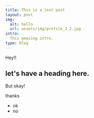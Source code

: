 ```yaml
---
title: This is a test post
layout: post
img:
  alt: hello
  url: assets/img/profile_3_2.jpg
intro: 
  This amazing intro.
type: blog
---
```


Hey!!

## let's have a heading here.

But okay!

thanks

- ok
- no
